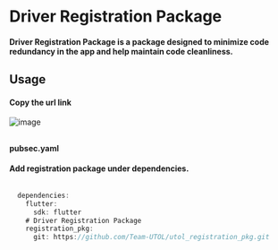 # Driver Registration Package

#### **Driver Registration Package** is a package designed to minimize code redundancy in the app and help maintain code cleanliness.


## Usage

#### Copy the url link
![image](https://github.com/user-attachments/assets/7e657147-2ffe-4877-9d0a-adc607d12e01)
##

#### pubsec.yaml
#### Add registration package under dependencies.
````dart

  dependencies:
    flutter:
      sdk: flutter
    # Driver Registration Package
    registration_pkg:
      git: https://github.com/Team-UTOL/utol_registration_pkg.git

````


